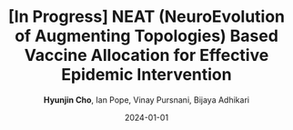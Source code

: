 ---
title: "[In Progress] NEAT (NeuroEvolution of Augmenting Topologies) Based Vaccine Allocation for Effective Epidemic Intervention"
collection: publications
permalink: 
date: 2024-01-01
# venue: ''
# paperurl: ''
# citation: '' 
author: '<strong>Hyunjin Cho</strong>, Ian Pope, Vinay Pursnani, Bijaya Adhikari'
share: False
---